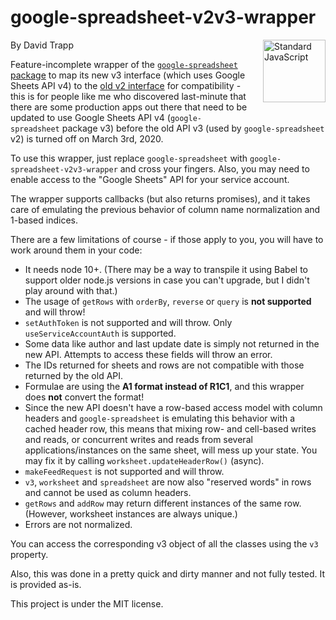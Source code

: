 # google-spreadsheet-v2v3-wrapper

<a href="https://standardjs.com" style="float: right; padding: 0 0 20px 20px;"><img src="https://cdn.rawgit.com/feross/standard/master/sticker.svg" alt="Standard JavaScript" width="100" align="right"></a>

By David Trapp

Feature-incomplete wrapper of the [`google-spreadsheet` package](https://theoephraim.github.io/node-google-spreadsheet/) to map its new v3 interface (which uses Google Sheets API v4) to the [old v2 interface](https://github.com/theoephraim/node-google-spreadsheet/tree/v2-warning) for compatibility - this is for people like me who discovered last-minute that there are some production apps out there that need to be updated to use Google Sheets API v4 (`google-spreadsheet` package v3) before the old API v3 (used by `google-spreadsheet` v2) is turned off on March 3rd, 2020.

To use this wrapper, just replace `google-spreadsheet` with `google-spreadsheet-v2v3-wrapper` and cross your fingers. Also, you may need to enable access to the "Google Sheets" API for your service account.

The wrapper supports callbacks (but also returns promises), and it takes care of emulating the previous behavior of column name normalization and 1-based indices.

There are a few limitations of course - if those apply to you, you will have to work around them in your code:

* It needs node 10+. (There may be a way to transpile it using Babel to support older node.js versions in case you can't upgrade, but I didn't play around with that.)
* The usage of `getRows` with `orderBy`, `reverse` or `query` is **not supported** and will throw!
* `setAuthToken` is not supported and will throw. Only `useServiceAccountAuth` is supported.
* Some data like author and last update date is simply not returned in the new API. Attempts to access these fields will throw an error.
* The IDs returned for sheets and rows are not compatible with those returned by the old API.
* Formulae are using the **A1 format instead of R1C1**, and this wrapper does **not** convert the format!
* Since the new API doesn't have a row-based access model with column headers and `google-spreadsheet` is emulating this behavior with a cached header row, this means that mixing row- and cell-based writes and reads, or concurrent writes and reads from several applications/instances on the same sheet, will mess up your state. You may fix it by calling `worksheet.updateHeaderRow()` (async).
* `makeFeedRequest` is not supported and will throw.
* `v3`, `worksheet` and `spreadsheet` are now also "reserved words" in rows and cannot be used as column headers.
* `getRows` and `addRow` may return different instances of the same row. (However, worksheet instances are always unique.)
* Errors are not normalized.

You can access the corresponding v3 object of all the classes using the `v3` property.

Also, this was done in a pretty quick and dirty manner and not fully tested. It is provided as-is.

This project is under the MIT license.
